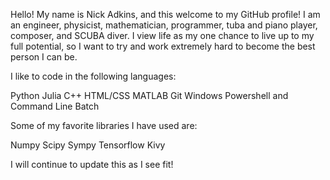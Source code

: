 Hello! My name is Nick Adkins, and this welcome to my GitHub profile! 
I am an engineer, physicist, mathematician, programmer, tuba and piano player, composer, and SCUBA diver.
I view life as my one chance to live up to my full potential, so I want to try and work extremely hard to become the best person I can be.

I like to code in the following languages:

  Python
  Julia
  C++
  HTML/CSS
  MATLAB
  Git
  Windows Powershell and Command Line 
  Batch 

Some of my favorite libraries I have used are:

  Numpy
  Scipy
  Sympy
  Tensorflow 
  Kivy
  
I will continue to update this as I see fit!
